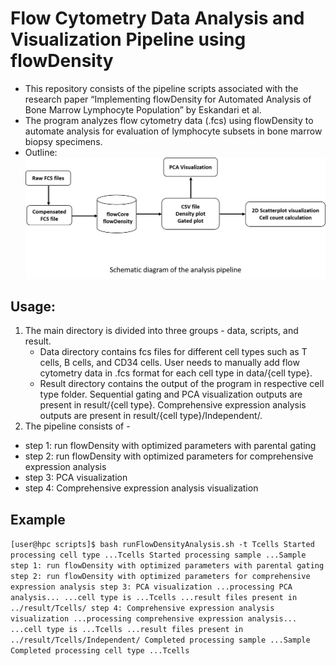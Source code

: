 # Flow Cytometry Data Analysis and Visualization Pipeline using flowDensity
* This repository consists of the pipeline scripts associated with the research paper “Implementing flowDensity for Automated Analysis of Bone Marrow Lymphocyte Population” by Eskandari et al.
* The program analyzes flow cytometry data (.fcs) using flowDensity to automate analysis for evaluation of lymphocyte subsets in bone marrow biopsy specimens.
* Outline:
![Screenshot](workflow.png)

## Usage:
1. The main directory is divided into three groups - data, scripts, and result.
   * Data directory contains fcs files for different cell types such as T cells, B cells, and CD34 cells.
   User needs to manually add flow cytometry data in .fcs format for each cell type in data/{cell type}.
   * Result directory contains the output of the program in respective cell type folder.
    Sequential gating and PCA visualization outputs are present in result/{cell type}.
    Comprehensive expression analysis outputs are present in result/{cell type}/Independent/.
2. The pipeline consists of -
  * step 1: run flowDensity with optimized parameters with parental gating
  * step 2: run flowDensity with optimized parameters for comprehensive expression analysis
  * step 3: PCA visualization
  * step 4: Comprehensive expression analysis visualization

## Example
`[user@hpc scripts]$ bash runFlowDensityAnalysis.sh -t Tcells
Started processing cell type ...Tcells
Started processing sample ...Sample
step 1: run flowDensity with optimized parameters with parental gating
step 2: run flowDensity with optimized parameters for comprehensive expression analysis
step 3: PCA visualization
...processing PCA analysis...
...cell type is ...Tcells
...result files present in ../result/Tcells/
step 4: Comprehensive expression analysis visualization
...processing comprehensive expression analysis...
...cell type is ...Tcells
...result files present in ../result/Tcells/Independent/
Completed processing sample ...Sample
Completed processing cell type ...Tcells`
